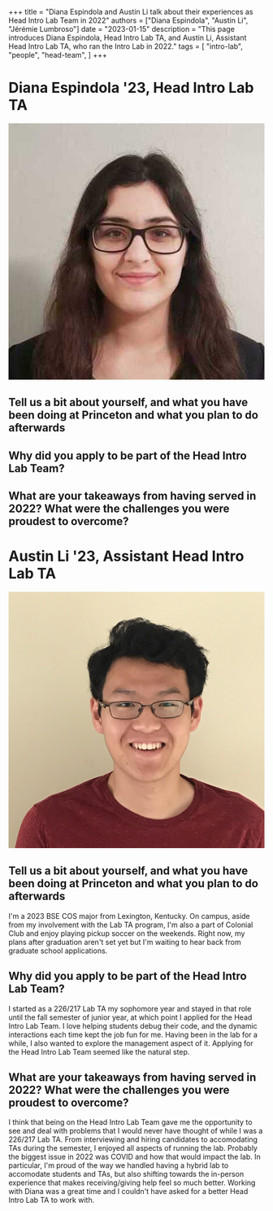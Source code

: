 +++
title = "Diana Espindola and Austin Li talk about their experiences as Head Intro Lab Team in 2022"
authors = ["Diana Espindola", "Austin Li", "Jérémie Lumbroso"]
date = "2023-01-15"
description = "This page introduces Diana Espindola, Head Intro Lab TA, and Austin Li, Assistant Head Intro Lab TA, who ran the Intro Lab in 2022."
tags = [
    "intro-lab",
    "people",
    "head-team",
]
+++

# Diana Espindola '23, Head Intro Lab TA

![Diana Espindola](/images/people/de12.png)

## Tell us a bit about yourself, and what you have been doing at Princeton and what you plan to do afterwards

## Why did you apply to be part of the Head Intro Lab Team?

## What are your takeaways from having served in 2022? What were the challenges you were proudest to overcome?

# Austin Li '23, Assistant Head Intro Lab TA

![Austin Li](/images/people/atli.png)

## Tell us a bit about yourself, and what you have been doing at Princeton and what you plan to do afterwards
I'm a 2023 BSE COS major from Lexington, Kentucky. On campus, aside from my involvement with the Lab TA program, I'm also a part of Colonial Club and enjoy playing pickup soccer on the weekends. Right now, my plans after graduation aren't set yet but I'm waiting to hear back from graduate school applications. 

## Why did you apply to be part of the Head Intro Lab Team?
I started as a 226/217 Lab TA my sophomore year and stayed in that role until the fall semester of junior year, at which point I applied for the Head Intro Lab Team. I love helping students debug their code, and the dynamic interactions each time kept the job fun for me. Having been in the lab for a while, I also wanted to explore the management aspect of it. Applying for the Head Intro Lab Team seemed like the natural step.

## What are your takeaways from having served in 2022? What were the challenges you were proudest to overcome?
I think that being on the Head Intro Lab Team gave me the opportunity to see and deal with problems that I would never have thought of while I was a 226/217 Lab TA. From interviewing and hiring candidates to accomodating TAs during the semester, I enjoyed all aspects of running the lab. Probably the biggest issue in 2022 was COVID and how that would impact the lab. In particular, I'm proud of the way we handled having a hybrid lab to accomodate students and TAs, but also shifting towards the in-person experience that makes receiving/giving help feel so much better. Working with Diana was a great time and I couldn't have asked for a better Head Intro Lab TA to work with. 
